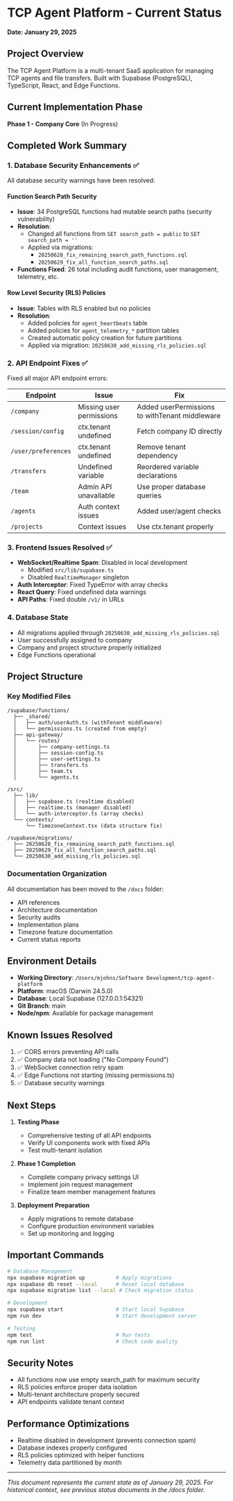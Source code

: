 # TCP Agent Platform - Current Status
**Date: January 29, 2025**

## Project Overview
The TCP Agent Platform is a multi-tenant SaaS application for managing TCP agents and file transfers. Built with Supabase (PostgreSQL), TypeScript, React, and Edge Functions.

## Current Implementation Phase
**Phase 1 - Company Core** (In Progress)

## Completed Work Summary

### 1. Database Security Enhancements ✅
All database security warnings have been resolved:

#### Function Search Path Security
- **Issue**: 34 PostgreSQL functions had mutable search paths (security vulnerability)
- **Resolution**: 
  - Changed all functions from `SET search_path = public` to `SET search_path = ''`
  - Applied via migrations:
    - `20250628_fix_remaining_search_path_functions.sql`
    - `20250629_fix_all_function_search_paths.sql`
- **Functions Fixed**: 26 total including audit functions, user management, telemetry, etc.

#### Row Level Security (RLS) Policies
- **Issue**: Tables with RLS enabled but no policies
- **Resolution**:
  - Added policies for `agent_heartbeats` table
  - Added policies for `agent_telemetry_*` partition tables
  - Created automatic policy creation for future partitions
  - Applied via migration: `20250630_add_missing_rls_policies.sql`

### 2. API Endpoint Fixes ✅
Fixed all major API endpoint errors:

| Endpoint | Issue | Fix |
|----------|-------|-----|
| `/company` | Missing user permissions | Added userPermissions to withTenant middleware |
| `/session/config` | ctx.tenant undefined | Fetch company ID directly |
| `/user/preferences` | ctx.tenant undefined | Remove tenant dependency |
| `/transfers` | Undefined variable | Reordered variable declarations |
| `/team` | Admin API unavailable | Use proper database queries |
| `/agents` | Auth context issues | Added user/agent checks |
| `/projects` | Context issues | Use ctx.tenant properly |

### 3. Frontend Issues Resolved ✅
- **WebSocket/Realtime Spam**: Disabled in local development
  - Modified `src/lib/supabase.ts`
  - Disabled `RealtimeManager` singleton
- **Auth Interceptor**: Fixed TypeError with array checks
- **React Query**: Fixed undefined data warnings
- **API Paths**: Fixed double `/v1/` in URLs

### 4. Database State
- All migrations applied through `20250630_add_missing_rls_policies.sql`
- User successfully assigned to company
- Company and project structure properly initialized
- Edge Functions operational

## Project Structure

### Key Modified Files
```
/supabase/functions/
  ├── _shared/
  │   ├── auth/userAuth.ts (withTenant middleware)
  │   └── permissions.ts (created from empty)
  ├── api-gateway/
  │   └── routes/
  │       ├── company-settings.ts
  │       ├── session-config.ts
  │       ├── user-settings.ts
  │       ├── transfers.ts
  │       ├── team.ts
  │       └── agents.ts

/src/
  ├── lib/
  │   ├── supabase.ts (realtime disabled)
  │   ├── realtime.ts (manager disabled)
  │   └── auth-interceptor.ts (array checks)
  └── contexts/
      └── TimezoneContext.tsx (data structure fix)

/supabase/migrations/
  ├── 20250628_fix_remaining_search_path_functions.sql
  ├── 20250629_fix_all_function_search_paths.sql
  └── 20250630_add_missing_rls_policies.sql
```

### Documentation Organization
All documentation has been moved to the `/docs` folder:
- API references
- Architecture documentation
- Security audits
- Implementation plans
- Timezone feature documentation
- Current status reports

## Environment Details
- **Working Directory**: `/Users/mjohns/Software Development/tcp-agent-platform`
- **Platform**: macOS (Darwin 24.5.0)
- **Database**: Local Supabase (127.0.0.1:54321)
- **Git Branch**: main
- **Node/npm**: Available for package management

## Known Issues Resolved
1. ✅ CORS errors preventing API calls
2. ✅ Company data not loading ("No Company Found")
3. ✅ WebSocket connection retry spam
4. ✅ Edge Functions not starting (missing permissions.ts)
5. ✅ Database security warnings

## Next Steps
1. **Testing Phase**
   - Comprehensive testing of all API endpoints
   - Verify UI components work with fixed APIs
   - Test multi-tenant isolation

2. **Phase 1 Completion**
   - Complete company privacy settings UI
   - Implement join request management
   - Finalize team member management features

3. **Deployment Preparation**
   - Apply migrations to remote database
   - Configure production environment variables
   - Set up monitoring and logging

## Important Commands
```bash
# Database Management
npx supabase migration up          # Apply migrations
npx supabase db reset --local      # Reset local database
npx supabase migration list --local # Check migration status

# Development
npx supabase start                 # Start local Supabase
npm run dev                        # Start development server

# Testing
npm test                           # Run tests
npm run lint                       # Check code quality
```

## Security Notes
- All functions now use empty search_path for maximum security
- RLS policies enforce proper data isolation
- Multi-tenant architecture properly secured
- API endpoints validate tenant context

## Performance Optimizations
- Realtime disabled in development (prevents connection spam)
- Database indexes properly configured
- RLS policies optimized with helper functions
- Telemetry data partitioned by month

---
*This document represents the current state as of January 29, 2025. For historical context, see previous status documents in the /docs folder.*